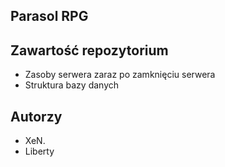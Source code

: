 ## Parasol RPG
## Zawartość repozytorium
* Zasoby serwera zaraz po zamknięciu serwera
* Struktura bazy danych
## Autorzy
* XeN.
* Liberty
